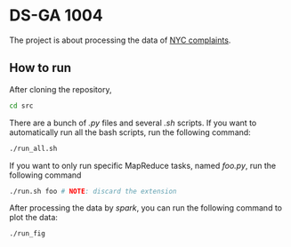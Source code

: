 # DS-GA 1004
 
The project is about processing the data of [NYC complaints](https://data.cityofnewyork.us/Social-Services/311/wpe2-h2i5).

## How to run

After cloning the repository,

```bash
cd src
```  

There are a bunch of _.py_ files and several _.sh_ scripts. If you want to automatically run all the bash scripts, run the following command:

```bash
./run_all.sh
```

If you want to only run specific MapReduce tasks, named _foo.py_, run the following command

```bash
./run.sh foo # NOTE: discard the extension
```

After processing the data by _spark_, you can run the following command to plot the data:

```bash
./run_fig
```
